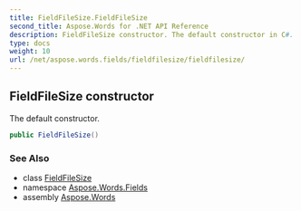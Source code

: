 ```yaml
---
title: FieldFileSize.FieldFileSize
second_title: Aspose.Words for .NET API Reference
description: FieldFileSize constructor. The default constructor in C#.
type: docs
weight: 10
url: /net/aspose.words.fields/fieldfilesize/fieldfilesize/
---
```

## FieldFileSize constructor

The default constructor.

```csharp
public FieldFileSize()
```

### See Also

* class [FieldFileSize](../)
* namespace [Aspose.Words.Fields](../../fieldfilesize/)
* assembly [Aspose.Words](../../../)
